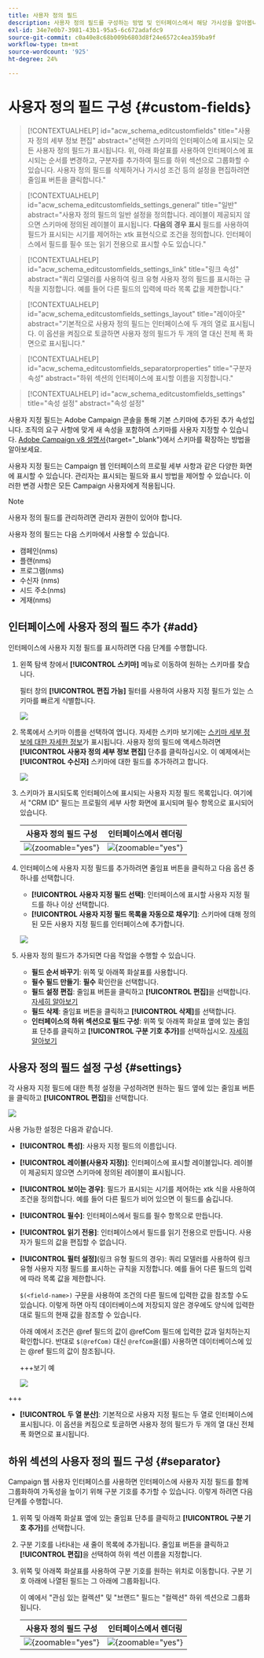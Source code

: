```yaml
---
title: 사용자 정의 필드
description: 사용자 정의 필드를 구성하는 방법 및 인터페이스에서 해당 가시성을 알아봅니다.
exl-id: 34e7e0b7-3981-43b1-95a5-6c672adafdc9
source-git-commit: c0a40e8c68b009b6803d8f24e6572c4ea359ba9f
workflow-type: tm+mt
source-wordcount: '925'
ht-degree: 24%

---
```



# 사용자 정의 필드 구성 {#custom-fields}

>[!CONTEXTUALHELP]
>id="acw_schema_editcustomfields"
>title="사용자 정의 세부 정보 편집"
>abstract="선택한 스키마의 인터페이스에 표시되는 모든 사용자 정의 필드가 표시됩니다. 위, 아래 화살표를 사용하여 인터페이스에 표시되는 순서를 변경하고, 구분자를 추가하여 필드를 하위 섹션으로 그룹화할 수 있습니다. 사용자 정의 필드를 삭제하거나 가시성 조건 등의 설정을 편집하려면 줄임표 버튼을 클릭합니다."

>[!CONTEXTUALHELP]
>id="acw_schema_editcustomfields_settings_general"
>title="일반"
>abstract="사용자 정의 필드의 일반 설정을 정의합니다. 레이블이 제공되지 않으면 스키마에 정의된 레이블이 표시됩니다. **다음의 경우 표시** 필드를 사용하여 필드가 표시되는 시기를 제어하는 xtk 표현식으로 조건을 정의합니다. 인터페이스에서 필드를 필수 또는 읽기 전용으로 표시할 수도 있습니다."

>[!CONTEXTUALHELP]
>id="acw_schema_editcustomfields_settings_link"
>title="링크 속성"
>abstract="쿼리 모델러를 사용하여 링크 유형 사용자 정의 필드를 표시하는 규칙을 지정합니다. 예를 들어 다른 필드의 입력에 따라 목록 값을 제한합니다."

>[!CONTEXTUALHELP]
>id="acw_schema_editcustomfields_settings_layout"
>title="레이아웃"
>abstract="기본적으로 사용자 정의 필드는 인터페이스에 두 개의 열로 표시됩니다. 이 옵션을 켜짐으로 토글하면 사용자 정의 필드가 두 개의 열 대신 전체 폭 화면으로 표시됩니다."

>[!CONTEXTUALHELP]
>id="acw_schema_editcustomfields_separatorproperties"
>title="구분자 속성"
>abstract="하위 섹션의 인터페이스에 표시할 이름을 지정합니다."

<!-- NOT USED IN THE UI?-->
>[!CONTEXTUALHELP]
>id="acw_schema_editcustomfields_settings"
>title="속성 설정"
>abstract="속성 설정"

사용자 지정 필드는 Adobe Campaign 콘솔을 통해 기본 스키마에 추가된 추가 속성입니다. 조직의 요구 사항에 맞게 새 속성을 포함하여 스키마를 사용자 지정할 수 있습니다. [Adobe Campaign v8 설명서](https://experienceleague.adobe.com/docs/campaign/campaign-v8/developer/shemas-forms/extend-schema.html){target="_blank"}에서 스키마를 확장하는 방법을 알아보세요.

사용자 지정 필드는 Campaign 웹 인터페이스의 프로필 세부 사항과 같은 다양한 화면에 표시할 수 있습니다. 관리자는 표시되는 필드와 표시 방법을 제어할 수 있습니다. 이러한 변경 사항은 모든 Campaign 사용자에게 적용됩니다.

>[!NOTE]
>
>사용자 정의 필드를 관리하려면 관리자 권한이 있어야 합니다.

사용자 정의 필드는 다음 스키마에서 사용할 수 있습니다.

* 캠페인(nms)
* 플랜(nms)
* 프로그램(nms)
* 수신자 (nms)
* 시드 주소(nms)
* 게재(nms)

## 인터페이스에 사용자 정의 필드 추가 {#add}

인터페이스에 사용자 지정 필드를 표시하려면 다음 단계를 수행합니다.

1. 왼쪽 탐색 창에서 **[!UICONTROL 스키마]** 메뉴로 이동하여 원하는 스키마를 찾습니다.

   필터 창의 **[!UICONTROL 편집 가능]** 필터를 사용하여 사용자 지정 필드가 있는 스키마를 빠르게 식별합니다.

   ![](assets/custom-fields-open.png)

1. 목록에서 스키마 이름을 선택하여 엽니다. 자세한 스키마 보기에는 [스키마 세부 정보에 대한 자세한 정보](../administration/schemas.md)가 표시됩니다. 사용자 정의 필드에 액세스하려면 **[!UICONTROL 사용자 정의 세부 정보 편집]** 단추를 클릭하십시오. 이 예제에서는 **[!UICONTROL 수신자]** 스키마에 대한 필드를 추가하려고 합니다.

   ![](assets/custom-fields-edit.png)

1. 스키마가 표시되도록 인터페이스에 표시되는 사용자 지정 필드 목록입니다. 여기에서 &quot;CRM ID&quot; 필드는 프로필의 세부 사항 화면에 표시되며 필수 항목으로 표시되어 있습니다.

   | 사용자 정의 필드 구성 | 인터페이스에서 렌더링 |
   |  ---  |  ---  |
   | ![](assets/custom-fields-detail.png){zoomable="yes"} | ![](assets/custom-fields-detail-crm.png){zoomable="yes"} |

1. 인터페이스에 사용자 지정 필드를 추가하려면 줄임표 버튼을 클릭하고 다음 옵션 중 하나를 선택합니다.

   * **[!UICONTROL 사용자 지정 필드 선택]**: 인터페이스에 표시할 사용자 지정 필드를 하나 이상 선택합니다.
   * **[!UICONTROL 사용자 지정 필드 목록을 자동으로 채우기]**: 스키마에 대해 정의된 모든 사용자 지정 필드를 인터페이스에 추가합니다.

   ![](assets/custom-fields-add.png)

1. 사용자 정의 필드가 추가되면 다음 작업을 수행할 수 있습니다.

   * **필드 순서 바꾸기**: 위쪽 및 아래쪽 화살표를 사용합니다.
   * **필수 필드 만들기**: **필수** 확인란을 선택합니다.
   * **필드 설정 편집**: 줄임표 버튼을 클릭하고 **[!UICONTROL 편집]**&#x200B;을 선택합니다. [자세히 알아보기](#settings)
   * **필드 삭제**: 줄임표 버튼을 클릭하고 **[!UICONTROL 삭제]**&#x200B;를 선택합니다.
   * **인터페이스의 하위 섹션으로 필드 구성**: 위쪽 및 아래쪽 화살표 옆에 있는 줄임표 단추를 클릭하고 **[!UICONTROL 구분 기호 추가]**&#x200B;를 선택하십시오. [자세히 알아보기](#separator)

## 사용자 정의 필드 설정 구성 {#settings}

각 사용자 지정 필드에 대한 특정 설정을 구성하려면 원하는 필드 옆에 있는 줄임표 버튼을 클릭하고 **[!UICONTROL 편집]**&#x200B;을 선택합니다.

![](assets/custom-fields-settings.png)

사용 가능한 설정은 다음과 같습니다.

* **[!UICONTROL 특성]**: 사용자 지정 필드의 이름입니다.
* **[!UICONTROL 레이블(사용자 지정)]**: 인터페이스에 표시할 레이블입니다. 레이블이 제공되지 않으면 스키마에 정의된 레이블이 표시됩니다.
* **[!UICONTROL 보이는 경우]**: 필드가 표시되는 시기를 제어하는 xtk 식을 사용하여 조건을 정의합니다. 예를 들어 다른 필드가 비어 있으면 이 필드를 숨깁니다.
* **[!UICONTROL 필수]**: 인터페이스에서 필드를 필수 항목으로 만듭니다.
* **[!UICONTROL 읽기 전용]**: 인터페이스에서 필드를 읽기 전용으로 만듭니다. 사용자가 필드의 값을 편집할 수 없습니다.
* **[!UICONTROL 필터 설정]**(링크 유형 필드의 경우): 쿼리 모델러를 사용하여 링크 유형 사용자 지정 필드를 표시하는 규칙을 지정합니다. 예를 들어 다른 필드의 입력에 따라 목록 값을 제한합니다.

  `$(<field-name>)` 구문을 사용하여 조건의 다른 필드에 입력한 값을 참조할 수도 있습니다. 이렇게 하면 아직 데이터베이스에 저장되지 않은 경우에도 양식에 입력한 대로 필드의 현재 값을 참조할 수 있습니다.

  아래 예에서 조건은 @ref 필드의 값이 @refCom 필드에 입력한 값과 일치하는지 확인합니다. 반대로 `$(@refCom)` 대신 `@refCom`을(를) 사용하면 데이터베이스에 있는 @ref 필드의 값이 참조됩니다.

  +++보기 예

  ![](assets/custom-fields-ref.png)

+++

* **[!UICONTROL 두 열 분산]**: 기본적으로 사용자 지정 필드는 두 열로 인터페이스에 표시됩니다. 이 옵션을 켜짐으로 토글하면 사용자 정의 필드가 두 개의 열 대신 전체 폭 화면으로 표시됩니다.

## 하위 섹션의 사용자 정의 필드 구성 {#separator}

Campaign 웹 사용자 인터페이스를 사용하면 인터페이스에 사용자 지정 필드를 함께 그룹화하여 가독성을 높이기 위해 구분 기호를 추가할 수 있습니다. 이렇게 하려면 다음 단계를 수행합니다.

1. 위쪽 및 아래쪽 화살표 옆에 있는 줄임표 단추를 클릭하고 **[!UICONTROL 구분 기호 추가]**&#x200B;를 선택합니다.

1. 구분 기호를 나타내는 새 줄이 목록에 추가됩니다. 줄임표 버튼을 클릭하고 **[!UICONTROL 편집]**&#x200B;을 선택하여 하위 섹션 이름을 지정합니다.

1. 위쪽 및 아래쪽 화살표를 사용하여 구분 기호를 원하는 위치로 이동합니다. 구분 기호 아래에 나열된 필드는 그 아래에 그룹화됩니다.

   이 예에서 &quot;관심 있는 컬렉션&quot; 및 &quot;브랜드&quot; 필드는 &quot;컬렉션&quot; 하위 섹션으로 그룹화됩니다.

   | 사용자 정의 필드 구성 | 인터페이스에서 렌더링 |
   |  ---  |  ---  |
   | ![](assets/custom-fields-separator.png){zoomable="yes"} | ![](assets/custom-fields-section.png){zoomable="yes"} |
